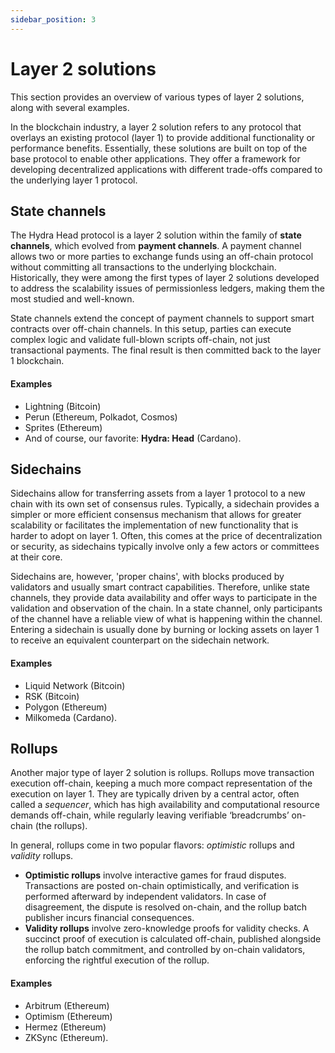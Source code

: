 ```yaml
---
sidebar_position: 3
---
```


# Layer 2 solutions

This section provides an overview of various types of layer 2 solutions, along with several examples.

In the blockchain industry, a layer 2 solution refers to any protocol that overlays an existing protocol (layer 1) to provide additional functionality or performance benefits. Essentially, these solutions are built on top of the base protocol to enable other applications. They offer a framework for developing decentralized applications with different trade-offs compared to the underlying layer 1 protocol.

## State channels

The Hydra Head protocol is a layer 2 solution within the family of **state channels**, which evolved from **payment channels**. A payment channel allows two or more parties to exchange funds using an off-chain protocol without committing all transactions to the underlying blockchain. Historically, they were among the first types of layer 2 solutions developed to address the scalability issues of permissionless ledgers, making them the most studied and well-known.

State channels extend the concept of payment channels to support smart contracts over off-chain channels. In this setup, parties can execute complex logic and validate full-blown scripts off-chain, not just transactional payments. The final result is then committed back to the layer 1 blockchain.

#### Examples

- Lightning (Bitcoin)
- Perun (Ethereum, Polkadot, Cosmos)
- Sprites (Ethereum)
- And of course, our favorite: **Hydra: Head** (Cardano).

## Sidechains

Sidechains allow for transferring assets from a layer 1 protocol to a new chain with its own set of consensus rules. Typically, a sidechain provides a simpler or more efficient consensus mechanism that allows for greater scalability or facilitates the implementation of new functionality that is harder to adopt on layer 1. Often, this comes at the price of decentralization or security, as sidechains typically involve only a few actors or committees at their core.

Sidechains are, however, 'proper chains', with blocks produced by validators and usually smart contract capabilities. Therefore, unlike state channels, they provide data availability and offer ways to participate in the validation and observation of the chain. In a state channel, only participants of the channel have a reliable view of what is happening within the channel. Entering a sidechain is usually done by burning or locking assets on layer 1 to receive an equivalent counterpart on the sidechain network.

#### Examples

- Liquid Network (Bitcoin)
- RSK (Bitcoin)
- Polygon (Ethereum)
- Milkomeda (Cardano).

## Rollups

Another major type of layer 2 solution is rollups. Rollups move transaction execution off-chain, keeping a much more compact representation of the execution on layer 1. They are typically driven by a central actor, often called a *sequencer*, which has high availability and computational resource demands off-chain, while regularly leaving verifiable ‘breadcrumbs’ on-chain (the rollups).

In general, rollups come in two popular flavors: *optimistic* rollups and *validity* rollups.

- **Optimistic rollups** involve interactive games for fraud disputes. Transactions are posted on-chain optimistically, and verification is performed afterward by independent validators. In case of disagreement, the dispute is resolved on-chain, and the rollup batch publisher incurs financial consequences.
- **Validity rollups** involve zero-knowledge proofs for validity checks. A succinct proof of execution is calculated off-chain, published alongside the rollup batch commitment, and controlled by on-chain validators, enforcing the rightful execution of the rollup.

#### Examples

- Arbitrum (Ethereum)
- Optimism (Ethereum)
- Hermez (Ethereum)
- ZKSync (Ethereum).
